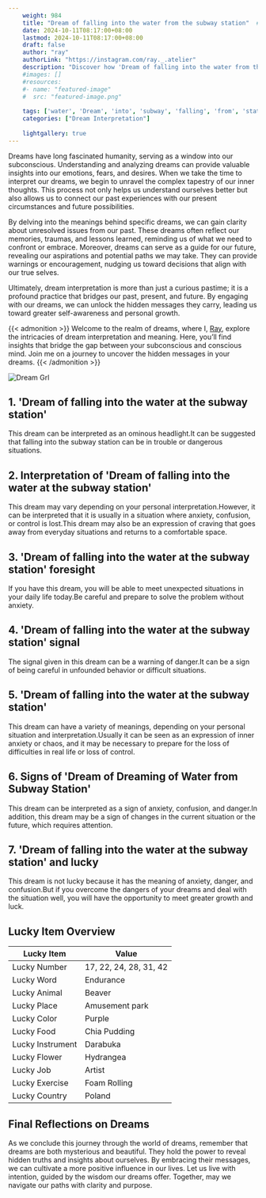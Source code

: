 ```yaml
---
    weight: 984
    title: "Dream of falling into the water from the subway station"  # Assuming 'title' column exists
    date: 2024-10-11T08:17:00+08:00
    lastmod: 2024-10-11T08:17:00+08:00
    draft: false
    author: "ray"
    authorLink: "https://instagram.com/ray._.atelier"
    description: "Discover how 'Dream of falling into the water from the subway station' can interpret your future and uncover its significant meanings in your life."
    #images: []
    #resources:
    #- name: "featured-image"
    #  src: "featured-image.png"
    
    tags: ['water', 'Dream', 'into', 'subway', 'falling', 'from', 'station']
    categories: ["Dream Interpretation"]
    
    lightgallery: true
---
```

    
Dreams have long fascinated humanity, serving as a window into our subconscious. Understanding and analyzing dreams can provide valuable insights into our emotions, fears, and desires. When we take the time to interpret our dreams, we begin to unravel the complex tapestry of our inner thoughts. This process not only helps us understand ourselves better but also allows us to connect our past experiences with our present circumstances and future possibilities.

By delving into the meanings behind specific dreams, we can gain clarity about unresolved issues from our past. These dreams often reflect our memories, traumas, and lessons learned, reminding us of what we need to confront or embrace. Moreover, dreams can serve as a guide for our future, revealing our aspirations and potential paths we may take. They can provide warnings or encouragement, nudging us toward decisions that align with our true selves.

Ultimately, dream interpretation is more than just a curious pastime; it is a profound practice that bridges our past, present, and future. By engaging with our dreams, we can unlock the hidden messages they carry, leading us toward greater self-awareness and personal growth.

{{< admonition >}}
Welcome to the realm of dreams, where I, [Ray](https://instagram.com/ray._.atelier), explore the intricacies of dream interpretation and meaning. Here, you’ll find insights that bridge the gap between your subconscious and conscious mind. Join me on a journey to uncover the hidden messages in your dreams.
{{< /admonition >}}

![Dream Grl](https://cdn.pixabay.com/photo/2017/11/02/03/35/gothic-2910057_1280.jpg "Dream Grl")

## 1. 'Dream of falling into the water at the subway station'
This dream can be interpreted as an ominous headlight.It can be suggested that falling into the subway station can be in trouble or dangerous situations.

## 2. Interpretation of 'Dream of falling into the water at the subway station'
This dream may vary depending on your personal interpretation.However, it can be interpreted that it is usually in a situation where anxiety, confusion, or control is lost.This dream may also be an expression of craving that goes away from everyday situations and returns to a comfortable space.

## 3. 'Dream of falling into the water at the subway station' foresight
If you have this dream, you will be able to meet unexpected situations in your daily life today.Be careful and prepare to solve the problem without anxiety.

## 4. 'Dream of falling into the water at the subway station' signal
The signal given in this dream can be a warning of danger.It can be a sign of being careful in unfounded behavior or difficult situations.

## 5. 'Dream of falling into the water at the subway station'
This dream can have a variety of meanings, depending on your personal situation and interpretation.Usually it can be seen as an expression of inner anxiety or chaos, and it may be necessary to prepare for the loss of difficulties in real life or loss of control.

## 6. Signs of 'Dream of Dreaming of Water from Subway Station'
This dream can be interpreted as a sign of anxiety, confusion, and danger.In addition, this dream may be a sign of changes in the current situation or the future, which requires attention.

## 7. 'Dream of falling into the water at the subway station' and lucky
This dream is not lucky because it has the meaning of anxiety, danger, and confusion.But if you overcome the dangers of your dreams and deal with the situation well, you will have the opportunity to meet greater growth and luck.

## Lucky Item Overview
| Lucky Item          | Value              |
|---------------|--------------------|
| Lucky Number        | 17, 22, 24, 28, 31, 42  |
| Lucky Word          | Endurance |
| Lucky Animal        | Beaver |
| Lucky Place         | Amusement park     |
| Lucky Color         | Purple     |
| Lucky Food          | Chia Pudding      |
| Lucky Instrument    | Darabuka |
| Lucky Flower        | Hydrangea    |
| Lucky Job           | Artist       |
| Lucky Exercise      | Foam Rolling  |
| Lucky Country       | Poland    |


##  Final Reflections on Dreams

As we conclude this journey through the world of dreams, remember that dreams are both mysterious and beautiful. They hold the power to reveal hidden truths and insights about ourselves. By embracing their messages, we can cultivate a more positive influence in our lives. Let us live with intention, guided by the wisdom our dreams offer. Together, may we navigate our paths with clarity and purpose.
